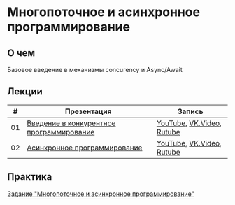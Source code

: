 # Многопоточное и асинхронное программирование

## О чем
Базовое введение в механизмы concurency и Async/Await

## Лекции
|#|Презентация|Запись|
|--|--|--|
|01|[Введение в конкурентное программирование](./01.%20Introduction%20to%20concurrency.pptx?raw=true)|[YouTube](https://youtu.be/4tC8j-7NukQ), [VK.Video](https://vkvideo.ru/video871595788_456239065), [Rutube](https://rutube.ru/video/3beeecbe6dbfe8850eeb05f627b83063/)|
|02|[Асинхронное программирование](./02.%20Async.pptx?raw=true)|[YouTube](https://youtu.be/4ndx73NyPFg), [VK.Video](https://vkvideo.ru/video871595788_456239066), [Rutube](https://rutube.ru/video/776531f88f3c11bfded24d52256e903b/)|

## Практика

[Задание "Многопоточное и асинхронное программирование"](./task_01.md)

